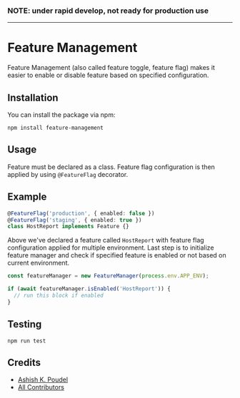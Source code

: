 ### NOTE: under rapid develop, not ready for production use

---

# Feature Management

Feature Management (also called feature toggle, feature flag) makes it easier to enable or disable feature based on specified configuration.

## Installation

You can install the package via npm:

```
npm install feature-management
```

## Usage

Feature must be declared as a class. Feature flag configuration is then applied by using `@FeatureFlag` decorator.


## Example

```typescript
@FeatureFlag('production', { enabled: false })
@FeatureFlag('staging', { enabled: true })
class HostReport implements Feature {}
```

Above we've declared a feature called `HostReport` with feature flag configuration applied for multiple environment. Last step is to initialize feature manager and check if specified feature is enabled or not based on current environment.

```typescript
const featureManager = new FeatureManager(process.env.APP_ENV);

if (await featureManager.isEnabled('HostReport')) {
  // run this block if enabled
}
```

## Testing

```
npm run test
```

## Credits
- [Ashish K. Poudel](https://github.com/ashishkpoudel)
- [All Contributors](../../contributors)
